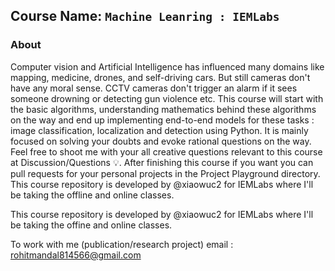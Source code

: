 ## Course Name: `Machine Leanring : IEMLabs`

### About
Computer vision and Artificial Intelligence has influenced many domains like mapping, medicine, drones, and self-driving cars. But still cameras don't have any moral sense. CCTV cameras don't trigger an alarm if it sees someone drowning or detecting gun violence etc. This course will start with the basic algorithms, understanding mathematics behind these algorithms on the way and end up implementing end-to-end models for these tasks : image classification, localization and detection using Python. It is mainly focused on solving your doubts and evoke rational questions on the way. Feel free to shoot me with your all creative questions relevant to this course at Discussion/Questions 💡. After finishing this course if you want you can pull requests for your personal projects in the Project Playground directory. This course repository is developed by @xiaowuc2 for IEMLabs where I'll be taking the offline and online classes.

This course repository is developed by @xiaowuc2 for IEMLabs where I'll be taking the offine and online classes.

To work with me (publication/research project) email : rohitmandal814566@gmail.com

